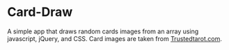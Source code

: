 # Card-Draw
A simple app that draws random cards images from an array using javascript, jQuery, and CSS.
Card images are taken from [Trustedtarot.com](www.trustedtarot.com).

